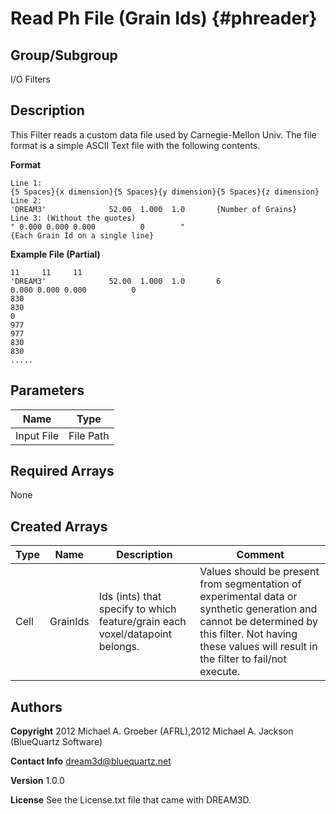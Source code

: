 Read Ph File (Grain Ids) {#phreader}
======

## Group/Subgroup ##
I/O Filters


## Description ##
This Filter reads a custom data file used by Carnegie-Mellon Univ. The file format is a simple ASCII Text file with the following contents.

**Format**

    Line 1:
    {5 Spaces}{x dimension}{5 Spaces}{y dimension}{5 Spaces}{z dimension}
    Line 2:
    'DREAM3'              52.00  1.000  1.0       {Number of Grains}
    Line 3: (Without the quotes)
    " 0.000 0.000 0.000          0        "
    {Each Grain Id on a single line}


**Example File (Partial)**

    11     11     11
    'DREAM3'              52.00  1.000  1.0       6
    0.000 0.000 0.000          0        
    830
    830
    0
    977
    977
    830
    830
    .....
    

## Parameters ## 

| Name | Type |
|------|------|
| Input File | File Path |

## Required Arrays ##
None

## Created Arrays ##

| Type | Name | Description | Comment |
|------|------|-------------|---------|
| Cell | GrainIds | Ids (ints) that specify to which feature/grain each voxel/datapoint belongs. | Values should be present from segmentation of experimental data or synthetic generation and cannot be determined by this filter. Not having these values will result in the filter to fail/not execute. |



## Authors ##

**Copyright** 2012 Michael A. Groeber (AFRL),2012 Michael A. Jackson (BlueQuartz Software)

**Contact Info** dream3d@bluequartz.net

**Version** 1.0.0

**License**  See the License.txt file that came with DREAM3D.



